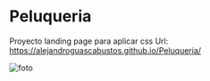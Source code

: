 # Peluqueria
Proyecto landing page para aplicar css 
Url: https://alejandroguascabustos.github.io/Peluqueria/



![foto](https://github.com/alejandroguascabustos/Peluqueria/assets/139493357/d4b2a26f-7b6b-47c1-9974-2d971ff4593a)
